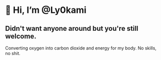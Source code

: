 # 👋 Hi, I’m @Ly0kami #

## Didn't want anyone around but you're still welcome. ##

Converting oxygen into carbon dioxide and energy for my body. No skills, no shit.
